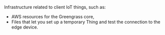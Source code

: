 Infrastructure related to client IoT things, such as:

* AWS resources for the Greengrass core,
* Files that let you set up a temporary Thing and test the connection to the edge device.